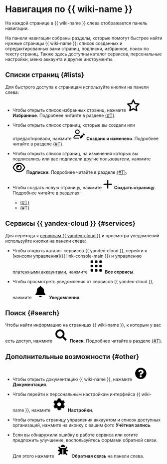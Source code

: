 # Навигация по {{ wiki-name }}

На каждой странице в {{ wiki-name }} слева отображается панель навигации.

На панели навигации собраны разделы, которые помогут быстрее найти нужные страницы {{ wiki-name }}: список созданных и отредактированных вами страниц, подписки, избранное, поиск по тексту страниц. Также здесь доступны каталог сервисов, персональные настройки, меню аккаунта и другие инструменты.

## Списки страниц {#lists}

Для быстрого доступа к страницам используйте кнопки на панели слева:

* Чтобы открыть список избранных страниц, нажмите ![](../_assets/wiki/svg/fav.svg) **Избранное**. Подробнее читайте в разделе [{#T}](notifications.md).

* Чтобы открыть список страниц, которые вы создали или отредактировали, нажмите ![](../_assets/wiki/svg/edited-icon.svg) **Создано и изменено**. Подробнее читайте в разделе [{#T}](my-pages.md).
 
* Чтобы открыть список страниц, на изменения которых вы подписались или вас подписали другие пользователи, нажмите ![](../_assets/wiki/svg/subscriptions.svg) **Подписки**. Подробнее читайте в разделе [{#T}](notifications.md).

* Чтобы создать новую страницу, нажмите ![](../_assets/wiki/svg/create-page.svg) **Создать страницу**. Подробнее читайте в разделах:
  * [{#T}](create-page.md)
  * [{#T}](create-grid.md)


## Сервисы {{ yandex-cloud }} {#services}

Для перехода к [сервисам {{ yandex-cloud }}](../overview/) и просмотра уведомлений используйте кнопки на панели слева:

* Чтобы открыть каталог сервисов {{ yandex-cloud }}, перейти к [консоли управления]({{ link-console-main }}) и управлению [платежными аккаунтами](../billing/), нажмите ![](../_assets/wiki/svg/dots.svg) **Все сервисы**.


* Чтобы просмотреть уведомления от сервисов {{ yandex-cloud }}, нажмите ![](../_assets/wiki/svg/notifications.svg) **Уведомления**.

## Поиск {#search}

Чтобы найти информацию на страницах {{ wiki-name }}, к которым у вас есть доступ, нажмите ![](../_assets/wiki/svg/search.svg) **Поиск**. Подробнее читайте в разделе [{#T}](search.md).

## Дополнительные возможности {#other}

* Чтобы открыть документацию {{ wiki-name }}, нажмите ![](../_assets/wiki/svg/docs.svg) **Документация**.

* Чтобы перейти к персональным настройкам интерфейса {{ wiki-name }}, нажмите ![](../_assets/wiki/svg/settings.svg) **Настройки**.

* Чтобы открыть страницу управления аккаунтом и список доступных организаций, нажмите на иконку с вашим фото **Учётная запись**.

* Если вы обнаружили ошибку в работе сервиса или хотите предложить улучшение, воспользуйтесь формами обратной связи. Для этого нажмите ![](../_assets/wiki/svg/bugs.svg) **Обратная связь** на панели слева.